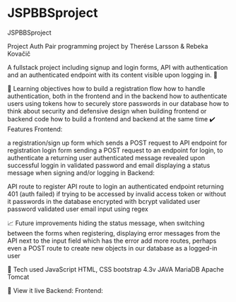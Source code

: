 # JSPBBSproject
JSPBBSproject

Project Auth
Pair programming project by Therése Larsson & Rebeka Kovačič

A fullstack project including signup and login forms, API with authentication and an authenticated endpoint with its content visible upon logging in. 🔐

🧠 Learning objectives
how to build a registration flow
how to handle authentication, both in the frontend and in the backend
how to authenticate users using tokens
how to securely store passwords in our database
how to think about security and defensive design when building frontend or backend code
how to build a frontend and backend at the same time
✔️ Features
Frontend:

a registration/sign up form which sends a POST request to API endpoint for registration
login form sending a POST request to an endpoint for login, to authenticate a returning user
authenticated message revealed upon successful loggin in
validated password and email
displaying a status message when signing and/or logging in
Backend:

API route to register
API route to login
an authenticated endpoint returning 401 (auth failed) if trying to be accessed by invalid access token or without it
passwords in the database encrypted with bcrypt
validated user password
validated user email input using regex

📈 Future improvements
hiding the status message, when switching between the forms
when registering, displaying error messages from the API next to the input field which has the error
add more routes, perhaps even a POST route to create new objects in our database as a logged-in user

🤖 Tech used
JavaScript
HTML, CSS
bootstrap 4.3v
JAVA
MariaDB
Apache Tomcat

👀 View it live
Backend: 
Frontend: 
